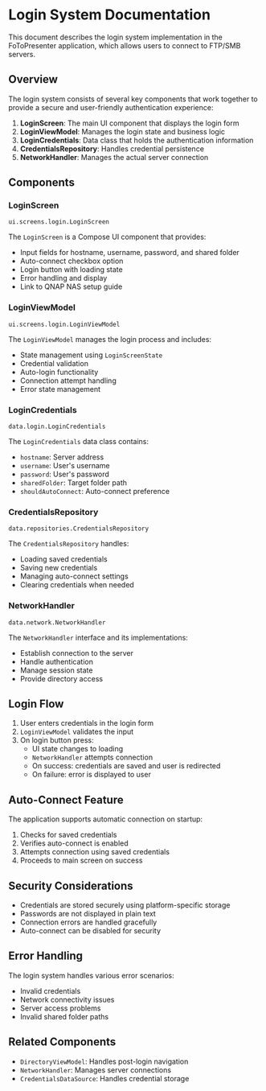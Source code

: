 # Login System Documentation

This document describes the login system implementation in the FoToPresenter application, which allows users to connect to FTP/SMB servers.

## Overview

The login system consists of several key components that work together to provide a secure and user-friendly authentication experience:

1. **LoginScreen**: The main UI component that displays the login form
2. **LoginViewModel**: Manages the login state and business logic
3. **LoginCredentials**: Data class that holds the authentication information
4. **CredentialsRepository**: Handles credential persistence
5. **NetworkHandler**: Manages the actual server connection

## Components

### LoginScreen

`ui.screens.login.LoginScreen`

The `LoginScreen` is a Compose UI component that provides:
- Input fields for hostname, username, password, and shared folder
- Auto-connect checkbox option
- Login button with loading state
- Error handling and display
- Link to QNAP NAS setup guide

### LoginViewModel

`ui.screens.login.LoginViewModel`

The `LoginViewModel` manages the login process and includes:
- State management using `LoginScreenState`
- Credential validation
- Auto-login functionality
- Connection attempt handling
- Error state management

### LoginCredentials

`data.login.LoginCredentials`

The `LoginCredentials` data class contains:
- `hostname`: Server address
- `username`: User's username
- `password`: User's password
- `sharedFolder`: Target folder path
- `shouldAutoConnect`: Auto-connect preference

### CredentialsRepository

`data.repositories.CredentialsRepository`

The `CredentialsRepository` handles:
- Loading saved credentials
- Saving new credentials
- Managing auto-connect settings
- Clearing credentials when needed

### NetworkHandler

`data.network.NetworkHandler`

The `NetworkHandler` interface and its implementations:
- Establish connection to the server
- Handle authentication
- Manage session state
- Provide directory access

## Login Flow

1. User enters credentials in the login form
2. `LoginViewModel` validates the input
3. On login button press:
   - UI state changes to loading
   - `NetworkHandler` attempts connection
   - On success: credentials are saved and user is redirected
   - On failure: error is displayed to user

## Auto-Connect Feature

The application supports automatic connection on startup:
1. Checks for saved credentials
2. Verifies auto-connect is enabled
3. Attempts connection using saved credentials
4. Proceeds to main screen on success

## Security Considerations

- Credentials are stored securely using platform-specific storage
- Passwords are not displayed in plain text
- Connection errors are handled gracefully
- Auto-connect can be disabled for security

## Error Handling

The login system handles various error scenarios:
- Invalid credentials
- Network connectivity issues
- Server access problems
- Invalid shared folder paths

## Related Components

- `DirectoryViewModel`: Handles post-login navigation
- `NetworkHandler`: Manages server connections
- `CredentialsDataSource`: Handles credential storage
